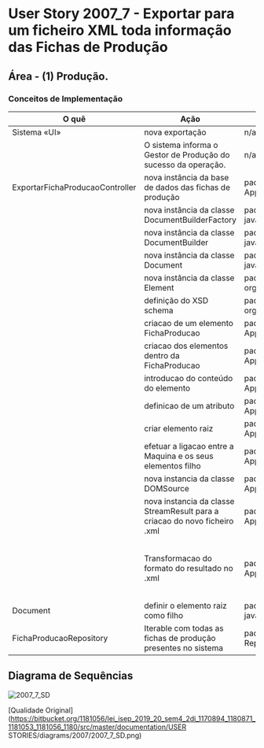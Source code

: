 # User Story 2007_7 - Exportar para um ficheiro XML toda informação das Fichas de Produção

## Área - (1) Produção.

### Conceitos de Implementação

| O quê                           | Ação                                                         | Onde                      | Método                                                       |
| ------------------------------- | ------------------------------------------------------------ | ------------------------- | ------------------------------------------------------------ |
| Sistema «UI»                    | nova exportação                                              | n/a                       | n/a                                                          |
|                                 | O sistema informa o Gestor de Produção do sucesso da operação. | n/a                       | n/a                                                          |
| ExportarFichaProducaoController | nova instância da base de dados das fichas de produção       | package Application       | new FichaProducaoRepository()                                |
|                                 | nova instância da classe DocumentBuilderFactory              | package javax.xml.parsers | new DocumentBuilderFactory()                                 |
|                                 | nova instância da classe DocumentBuilder                     | package javax.xml.parsers | new DocumentBuilder()                                        |
|                                 | nova instância da classe Document                            | package javax.xml.parsers | new Document()                                               |
|                                 | nova instância da classe Element                             | package org.w3c.dom       | createElement()                                              |
|                                 | definição do XSD schema                                      | package org.w3c.dom       | setAttriibuteNS()                                            |
|                                 | criacao de um elemento FichaProducao                         | package Application       | createElement("FichaProducao")                               |
|                                 | criacao dos elementos dentro da FichaProducao                | package Application       | createElement()                                              |
|                                 | introducao do conteúdo do elemento                           | package Application       | setTextContent()                                             |
|                                 | definicao de um atributo                                     | package Application       | setAttribute()                                               |
|                                 | criar elemento raiz                                          | package Application       | createElement("ChaoDeFabrica")                               |
|                                 | efetuar a ligacao entre a Maquina e os seus elementos filho  | package Application       | appendChild(FichaProducao)                                   |
|                                 | nova instancia da classe DOMSource                           | package Application       | newDomSource()                                               |
|                                 | nova instancia da classe StreamResult para a criacao do novo ficheiro .xml | package Application       | new StreamResult(new File("fichasProducao.xml"))             |
|                                 | Transformacao do formato do resultado no .xml                | package Application       | TransformerFactory.newInstance(),  transformerFactory.newTransformer(), setOutputProperty(OutputKeys.INDENT, "yes"), setOutputProperty("{http://xml.apache.org/xslt}indent-amount", "4"), transform(source, result) |
| Document                        | definir o elemento raiz como filho                           | package javax.xml.parsers | appendChild()                                                |
| FichaProducaoRepository         | Iterable com todas as fichas de produção presentes no sistema | package Repository        | MaquinaRepository.findAll()                                  |

## Diagrama de Sequências

![2007_7_SD](../../diagrams/2007/2007_7_SD.png)

[Qualidade Original](https://bitbucket.org/1181056/lei_isep_2019_20_sem4_2di_1170894_1180871_1181053_1181056_1180/src/master/documentation/USER STORIES/diagrams/2007/2007_7_SD.png)

